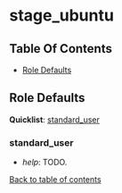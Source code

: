 # stage_ubuntu

## Table Of Contents

* [Role Defaults](#role-defaults)

## Role Defaults

**Quicklist**: [standard_user](#standard_user)

### standard_user 

* *help*: TODO.

[Back to table of contents](#table-of-contents)


